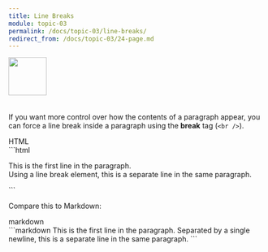```yaml
---
title: Line Breaks
module: topic-03
permalink: /docs/topic-03/line-breaks/
redirect_from: /docs/topic-03/24-page.md
---
```


<img src="./../../../img/arrow-divider.svg" style="width: 75px; border: none; margin: 0px 0 20px 0" />

If you want more control over how the contents of a paragraph appear, you can force a line break inside a paragraph using the **break** tag (`<br />`).


<div id="code-heading">HTML</div>
```html
<p>This is the first line in the paragraph.
<br />
Using a line break element, this is a separate line in the same paragraph.</p>
```

<br />

Compare this to Markdown:
<div id="code-heading">markdown</div>
```markdown
This is the first line in the paragraph.
Separated by a single newline, this is a separate line in the same paragraph.
```

<div class="codepen-embed">
  <p data-height="600" data-theme-id="30567" data-slug-hash="ZJZYQq" data-default-tab="html,result" data-user="Media-Ed-Online" data-embed-version="2" data-pen-title="Topic-02: Paragraph Element Pt. 2" class="codepen"></p>
</div>
